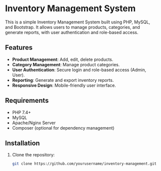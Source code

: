 # Inventory Management System

This is a simple Inventory Management System built using PHP, MySQL, and Bootstrap. It allows users to manage products, categories, and generate reports, with user authentication and role-based access.

## Features
- **Product Management**: Add, edit, delete products.
- **Category Management**: Manage product categories.
- **User Authentication**: Secure login and role-based access (Admin, User).
- **Reporting**: Generate and export inventory reports.
- **Responsive Design**: Mobile-friendly user interface.

## Requirements
- PHP 7.4+
- MySQL
- Apache/Nginx Server
- Composer (optional for dependency management)

## Installation
1. Clone the repository:
   ```bash
   git clone https://github.com/yourusername/inventory-management.git
